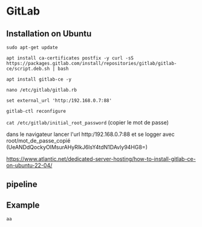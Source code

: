 # GitLab

## Installation on Ubuntu

`sudo apt-get update`

`apt install ca-certificates postfix -y
curl -sS https://packages.gitlab.com/install/repositories/gitlab/gitlab-ce/script.deb.sh | bash`

`apt install gitlab-ce -y`

`nano /etc/gitlab/gitlab.rb`

`set external_url 'http:/192.168.0.7:88'`

`gitlab-ctl reconfigure`

`cat /etc/gitlab/initial_root_password` (copier le mot de passe)

dans le navigateur lancer l'url http:/192.168.0.7:88
et se logger avec root/mot_de_passe_copié (UeANDdQockyOIMsurAHyRlkJ6IsY4tdN1DAvly94HG8=)

https://www.atlantic.net/dedicated-server-hosting/how-to-install-gitlab-ce-on-ubuntu-22-04/

## pipeline

## Example

```
aa
```
